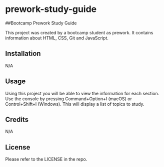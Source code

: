# prework-study-guide
##Bootcamp Prework Study Guide

This project was created by a bootcamp student as prework. It contains information about HTML, CSS, Git and JavaScript.


## Installation

N/A

## Usage

Using this project you will be able to view the information for each section. Use the console by pressing Command+Option+I (macOS) or Control+Shift+I (Windows). This will display a list of topics to study.

## Credits

N/A

## License

Please refer to the LICENSE in the repo.